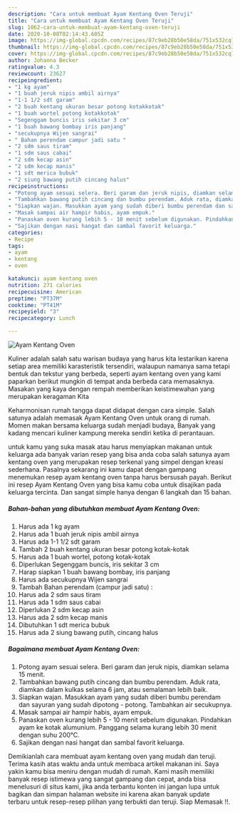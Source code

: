 ```yaml
---
description: "Cara untuk membuat Ayam Kentang Oven Teruji"
title: "Cara untuk membuat Ayam Kentang Oven Teruji"
slug: 1062-cara-untuk-membuat-ayam-kentang-oven-teruji
date: 2020-10-08T02:14:43.605Z
image: https://img-global.cpcdn.com/recipes/87c9eb28b50e58da/751x532cq70/ayam-kentang-oven-foto-resep-utama.jpg
thumbnail: https://img-global.cpcdn.com/recipes/87c9eb28b50e58da/751x532cq70/ayam-kentang-oven-foto-resep-utama.jpg
cover: https://img-global.cpcdn.com/recipes/87c9eb28b50e58da/751x532cq70/ayam-kentang-oven-foto-resep-utama.jpg
author: Johanna Becker
ratingvalue: 4.3
reviewcount: 23627
recipeingredient:
- "1 kg ayam"
- "1 buah jeruk nipis ambil airnya"
- "1-1 1/2 sdt garam"
- "2 buah kentang ukuran besar potong kotakkotak"
- "1 buah wortel potong kotakkotak"
- "Segenggam buncis iris sekitar 3 cm"
- "1 buah bawang bombay iris panjang"
- "secukupnya Wijen sangrai"
- " Bahan perendam campur jadi satu "
- "2 sdm saus tiram"
- "1 sdm saus cabai"
- "2 sdm kecap asin"
- "2 sdm kecap manis"
- "1 sdt merica bubuk"
- "2 siung bawang putih cincang halus"
recipeinstructions:
- "Potong ayam sesuai selera. Beri garam dan jeruk nipis, diamkan selama 15 menit."
- "Tambahkan bawang putih cincang dan bumbu perendam. Aduk rata, diamkan dalam kulkas selama 6 jam, atau semalaman lebih baik."
- "Siapkan wajan. Masukkan ayam yang sudah diberi bumbu perendam dan sayuran yang sudah dipotong - potong. Tambahkan air secukupnya."
- "Masak sampai air hampir habis, ayam empuk."
- "Panaskan oven kurang lebih 5 - 10 menit sebelum digunakan. Pindahkan ayam ke kotak alumunium. Panggang selama kurang lebih 30 menit dengan suhu 200°C."
- "Sajikan dengan nasi hangat dan sambal favorit keluarga."
categories:
- Recipe
tags:
- ayam
- kentang
- oven

katakunci: ayam kentang oven 
nutrition: 271 calories
recipecuisine: American
preptime: "PT37M"
cooktime: "PT41M"
recipeyield: "3"
recipecategory: Lunch

---
```



![Ayam Kentang Oven](https://img-global.cpcdn.com/recipes/87c9eb28b50e58da/751x532cq70/ayam-kentang-oven-foto-resep-utama.jpg)

Kuliner adalah salah satu warisan budaya yang harus kita lestarikan karena setiap area memiliki karasteristik tersendiri, walaupun namanya sama tetapi bentuk dan tekstur yang berbeda, seperti ayam kentang oven yang kami paparkan berikut mungkin di tempat anda berbeda cara memasaknya. Masakan yang kaya dengan rempah memberikan keistimewahan yang merupakan keragaman Kita



Keharmonisan rumah tangga dapat didapat dengan cara simple. Salah satunya adalah memasak Ayam Kentang Oven untuk orang di rumah. Momen makan bersama keluarga sudah menjadi budaya, Banyak yang kadang mencari kuliner kampung mereka sendiri ketika di perantauan.

untuk kamu yang suka masak atau harus menyiapkan makanan untuk keluarga ada banyak varian resep yang bisa anda coba salah satunya ayam kentang oven yang merupakan resep terkenal yang simpel dengan kreasi sederhana. Pasalnya sekarang ini kamu dapat dengan gampang menemukan resep ayam kentang oven tanpa harus bersusah payah.
Berikut ini resep Ayam Kentang Oven yang bisa kamu coba untuk disajikan pada keluarga tercinta. Dan sangat simple hanya dengan 6 langkah dan 15 bahan.


<!--inarticleads1-->

##### Bahan-bahan yang dibutuhkan membuat Ayam Kentang Oven:

1. Harus ada 1 kg ayam
1. Harus ada 1 buah jeruk nipis ambil airnya
1. Harus ada 1-1 1/2 sdt garam
1. Tambah 2 buah kentang ukuran besar potong kotak-kotak
1. Harus ada 1 buah wortel, potong kotak-kotak
1. Diperlukan Segenggam buncis, iris sekitar 3 cm
1. Harap siapkan 1 buah bawang bombay, iris panjang
1. Harus ada secukupnya Wijen sangrai
1. Tambah  Bahan perendam (campur jadi satu) :
1. Harus ada 2 sdm saus tiram
1. Harus ada 1 sdm saus cabai
1. Diperlukan 2 sdm kecap asin
1. Harus ada 2 sdm kecap manis
1. Dibutuhkan 1 sdt merica bubuk
1. Harus ada 2 siung bawang putih, cincang halus




<!--inarticleads2-->

##### Bagaimana membuat  Ayam Kentang Oven:

1. Potong ayam sesuai selera. Beri garam dan jeruk nipis, diamkan selama 15 menit.
1. Tambahkan bawang putih cincang dan bumbu perendam. Aduk rata, diamkan dalam kulkas selama 6 jam, atau semalaman lebih baik.
1. Siapkan wajan. Masukkan ayam yang sudah diberi bumbu perendam dan sayuran yang sudah dipotong - potong. Tambahkan air secukupnya.
1. Masak sampai air hampir habis, ayam empuk.
1. Panaskan oven kurang lebih 5 - 10 menit sebelum digunakan. Pindahkan ayam ke kotak alumunium. Panggang selama kurang lebih 30 menit dengan suhu 200°C.
1. Sajikan dengan nasi hangat dan sambal favorit keluarga.




Demikianlah cara membuat ayam kentang oven yang mudah dan teruji. Terima kasih atas waktu anda untuk membaca artikel makanan ini. Saya yakin kamu bisa meniru dengan mudah di rumah. Kami masih memiliki banyak resep istimewa yang sangat gampang dan cepat, anda bisa menelusuri di situs kami, jika anda terbantu konten ini jangan lupa untuk bagikan dan simpan halaman website ini karena akan banyak update terbaru untuk resep-resep pilihan yang terbukti dan teruji. Siap Memasak !!. 
